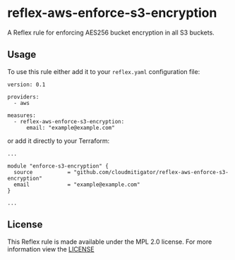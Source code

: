 # reflex-aws-enforce-s3-encryption
A Reflex rule for enforcing AES256 bucket encryption in all S3 buckets.

## Usage
To use this rule either add it to your `reflex.yaml` configuration file:  
```
version: 0.1

providers:
  - aws

measures:
  - reflex-aws-enforce-s3-encryption:
      email: "example@example.com"
```

or add it directly to your Terraform:  
```
...

module "enforce-s3-encryption" {
  source           = "github.com/cloudmitigator/reflex-aws-enforce-s3-encryption"
  email            = "example@example.com"
}

...
```

## License
This Reflex rule is made available under the MPL 2.0 license. For more information view the [LICENSE](https://github.com/cloudmitigator/reflex-aws-enforce-s3-encryption/blob/master/LICENSE) 
